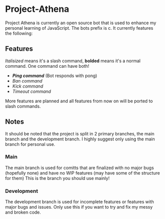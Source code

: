 # Project-Athena

Project Athena is currently an open source bot that is used to enhance my personal learning of JavaScript.
The bots prefix is c.
It currently features the following: 

## Features

_Italisized_ means it's a slash command, **bolded** means it's a normal command. One command can have both!
- _**Ping command**_ (Bot responds with pong)
- _Ban command_
- _Kick command_
- _Timeout command_


More features are planned and all features from now on will be ported to slash commands.

## Notes

It should be noted that the project is split in 2 primary branches, the main branch and the development branch. I highly suggest only using the main branch for personal use.

### Main
The main branch is used for comitts that are finalized with no major bugs (hopefully none) and have no WIP features (may have some of the structure for them) This is the branch you should use mainly!

### Development
The development branch is used for incomplete features or features with major bugs and issues. Only use this if you want to try and fix my messy and broken code.
